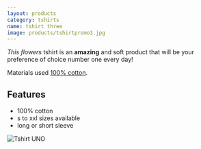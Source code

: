 ```yaml
---
layout: products
category: tshirts
name: tshirt three
image: products/tshirtpromo3.jpg
---
```


*This flowers* tshirt is an **amazing** and soft product that will be your preference of choice number one every day!

Materials used [100% cotton](http://en.wikipedia.org/wiki/Cotton).

## Features

- 100% cotton
- s to xxl sizes available
- long or short sleeve

![Tshirt UNO](http://card0127.github.io/ecommerce-website/images/products/tshirtpromo3.jpg)